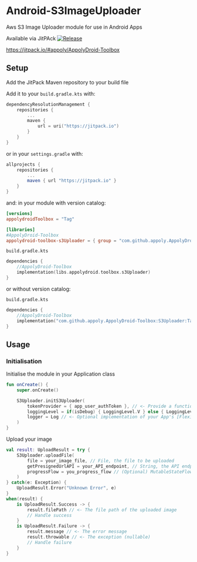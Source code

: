 # Android-S3ImageUploader
Aws S3 Image Uploader module for use in Android Apps

Available via JitPAck [![Release](https://jitpack.io/v/appoly/AppolyDroid-Toolbox.svg)](https://jitpack.io/#appoly/AppolyDroid-Toolbox)

https://jitpack.io/#appoly/AppolyDroid-Toolbox

## Setup
Add the JitPack Maven repository to your build file

Add it to your `build.gradle.kts` with:
```gradle.kts
dependencyResolutionManagement {
	repositories {
		...
		maven {
			url = uri("https://jitpack.io")
		}
	}
}
```
or in your `settings.gradle` with:
```gradle
allprojects {
    repositories {
        ...
        maven { url "https://jitpack.io" }
    }
}
```

and: in your module with version catalog:

```toml
[versions]
appolydroidToolbox = "Tag"

[libraries]
#AppolyDroid-Toolbox
appolydroid-toolbox-s3Uploader = { group = "com.github.appoly.AppolyDroid-Toolbox", name = "S3Uploader", version.ref = "appolydroidToolbox" }
```

`build.gradle.kts`
```gradle.kts
dependencies {
    //AppolyDroid-Toolbox
    implementation(libs.appolydroid.toolbox.s3Uploader)
}
```

or without version catalog:

`build.gradle.kts`
```gradle.kts
dependencies {
    //AppolyDroid-Toolbox
    implementation("com.github.appoly.AppolyDroid-Toolbox:S3Uploader:Tag")
}
```


## Usage
### Initialisation
Initialise the module in your Application class
```kotlin
fun onCreate() {
    super.onCreate()

    S3Uploader.initS3Uploader(
        tokenProvider = { app_user_authToken }, // <- Provide a function that returns your auth token
        loggingLevel = if(isDebug) { LoggingLevel.V } else { LoggingLevel.W }, // <- Optional set your desired logging level
		logger = Log // <- Optional implementation of your App's [FlexiLogger](https://github.com/projectdelta6/FlexiLogger) Log class
    )
}
```

Upload your image
```kotlin
val result: UploadResult = try {
    S3Uploader.uploadFile(
        file = your_image_file, // File, the file to be uploaded
        getPresignedUrlAPI = your_API_endpoint, // String, the API endpoint that returns the presigned url data to upload onto
        progressFlow = you_progress_flow // (Optional) MutableStateFlow<Float>, the flow that will receive the upload progress
    )
} catch(e: Exception) {
    UploadResult.Error("Unknown Error", e)
}
when(result) {
    is UploadResult.Success -> {
        result.filePath // <- The file path of the uploaded image
        // Handle success
    }
    is UploadResult.Failure -> {
        result.message // <- The error message
        result.throwable // <- The exception (nullable)
        // Handle failure
    }
}
```
